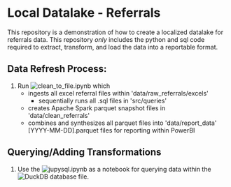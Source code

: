 # Local Datalake - Referrals
This repository is a demonstration of how to create a localized datalake for referrals data. This repository *only* includes the python and sql code required to extract, transform, and load the data into a reportable format.

## Data Refresh Process:
1. Run ![clean_to_file.ipynb](src/clean_to_file.ipynb) which
    - ingests all excel referral files within 'data/raw_referrals/excels'
        - sequentially runs all .sql files in 'src/queries'
    - creates Apache Spark parquet snapshot files in 'data/clean_referrals'
    - combines and synthesizes all parquet files into 'data/report_data' [YYYY-MM-DD].parquet files for reporting within PowerBI

## Querying/Adding Transformations
1. Use the ![jupysql.ipynb](src/jupysql.ipynb) as a notebook for querying data within the ![DuckDB database file](data/referral.db). 